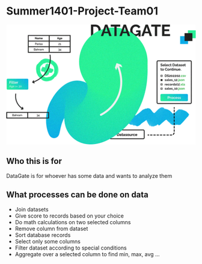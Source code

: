 # Summer1401-Project-Team01
![This is an image](/client/src/assets/img/hero-image.webp)

## Who this is for
DataGate is for whoever has some data and wants to analyze them
## What processes can be done on data
- Join datasets
- Give score to records based on your choice
- Do math calculations on two selected columns
- Remove column from dataset
- Sort database records
- Select only some columns
- Filter dataset according to special conditions
- Aggregate over a selected column to find min, max, avg ...


